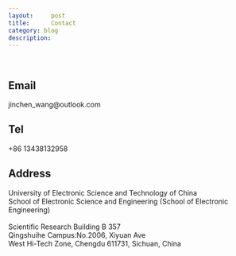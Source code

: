 ```yaml
---
layout:     post
title:      Contact
category: blog
description: 
---
```

<br>
<h2>Email</h2> 
jinchen_wang@outlook.com
<h2>Tel</h2>
+86 13438132958
<h2>Address</h2>
University of Electronic Science and Technology of China<br>
School of Electronic Science and Engineering (School of Electronic Engineering)<br>
<br>
Scientific Research Building B 357<br>
Qingshuihe Campus:No.2006, Xiyuan Ave<br>
West Hi-Tech Zone, Chengdu 611731, Sichuan, China
